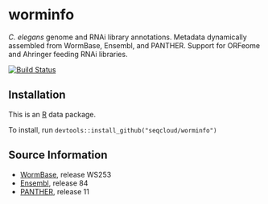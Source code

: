 # worminfo

*C. elegans* genome and RNAi library annotations. Metadata dynamically assembled from WormBase, Ensembl, and PANTHER. Support for ORFeome and Ahringer feeding RNAi libraries.

[![Build Status](https://travis-ci.org/seqcloud/worminfo.svg?branch=master)](https://travis-ci.org/seqcloud/worminfo)

## Installation

This is an [R](https://www.r-project.org) data package.

To install, run `devtools::install_github("seqcloud/worminfo")`

## Source Information

* [WormBase](http://www.wormbase.org), release WS253
* [Ensembl](http://www.ensembl.org/Caenorhabditis_elegans/Info/Index), release 84
* [PANTHER](http://pantherdb.org), release 11
